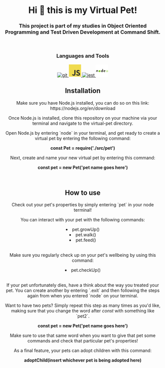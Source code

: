<h1 align="center">Hi 👋 this is my Virtual Pet!</h1>
<h3 align="center">This project is part of my studies in Object Oriented Programming and Test Driven Development at Command Shift.</h3>

<br />

<h3 align="center">Languages and Tools</h3>
<p align="center"> <a href="https://git-scm.com/" target="_blank" rel="noreferrer"> <img src="https://www.vectorlogo.zone/logos/git-scm/git-scm-icon.svg" alt="git" width="40" height="40"/> </a> <a href="https://developer.mozilla.org/en-US/docs/Web/JavaScript" target="_blank" rel="noreferrer"> <img src="https://raw.githubusercontent.com/devicons/devicon/master/icons/javascript/javascript-original.svg" alt="javascript" width="40" height="40"/> </a> <a href="https://jestjs.io" target="_blank" rel="noreferrer"> <img src="https://www.vectorlogo.zone/logos/jestjsio/jestjsio-icon.svg" alt="jest" width="40" height="40"/> </a> <a href="https://nodejs.org" target="_blank" rel="noreferrer"> <img src="https://raw.githubusercontent.com/devicons/devicon/master/icons/nodejs/nodejs-original-wordmark.svg" alt="nodejs" width="40" height="40"/> </a> </p>

<h2 align="center">Installation</h2>

<p align="center">Make sure you have Node.js installed, you can do so on this link: <a align="center">https://nodejs.org/en/download</a></p>

<p align="center">Once Node.js is installed, clone this repository on your machine via your terminal and navigate to the virtual-pet directory.</p>

<p align="center">Open Node.js by entering `node` in your terminal, and get ready to create a virtual pet by entering the following command:</p>
<p align="center"><strong>const Pet = require('./src/pet')</strong></p>
<p align="center">Next, create and name your new virtual pet by entering this command:</p>
<p align="center"><strong>const pet = new Pet('pet name goes here')</strong></p>

<br />

<h2 align="center">How to use</h2>

<p align="center">Check out your pet's properties by simply entering `pet` in your node terminal!</p>

<p align="center">You can interact with your pet with the following commands:</p>

<li align="center">pet.growUp()</li>
<li align="center">pet.walk()</li>
<li align="center">pet.feed()</li>

<br />

<p align="center">Make sure you regularly check up on your pet's wellbeing by using this command:</p>

<li align="center">pet.checkUp()</li>

<br />

<p align="center">If your pet unfortunately dies, have a think about the way you treated your pet. You can create another by entering `.exit` and then following the steps again from when you entered `node` on your terminal.</p> 

<p align="center">Want to have two pets? Simply repeat this step as many times as you'd like, making sure that you change the word after <em>const</em> with something like `pet2`.</p>
<p align="center"><strong>const pet = new Pet('pet name goes here')</strong></p>
<p align="center">Make sure to use that same word when you want to give that pet some commands and check that particular pet's properties!</p>

<p align="center">As a final feature, your pets can adopt children with this command:</p>

<p align="center"li><strong>adoptChild(insert whichever pet is being adopted here)</strong></p>

